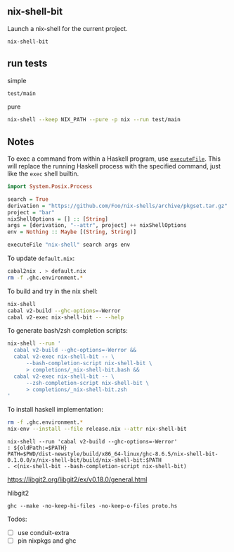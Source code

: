 ## nix-shell-bit

Launch a nix-shell for the current project.

```sh
nix-shell-bit
```

## run tests

simple
```sh
test/main
```

pure
```sh
nix-shell --keep NIX_PATH --pure -p nix --run test/main
```

## Notes

To exec a command from within a Haskell program, use [`executeFile`](https://hackage.haskell.org/package/unix-2.7.2.2/docs/System-Posix-Process.html#v:executeFile).
This will replace the running Haskell process with the specified command, just like the `exec` shell builtin.

```haskell
import System.Posix.Process

search = True
derivation = "https://github.com/Foo/nix-shells/archive/pkgset.tar.gz"
project = "bar"
nixShellOptions = [] :: [String]
args = [derivation, "--attr", project] ++ nixShellOptions
env = Nothing :: Maybe [(String, String)]

executeFile "nix-shell" search args env
```

To update `default.nix`:
```sh
cabal2nix . > default.nix
rm -f .ghc.environment.*
```

To build and try in the nix shell:

```sh
nix-shell
cabal v2-build --ghc-options=-Werror
cabal v2-exec nix-shell-bit -- --help
```

To generate bash/zsh completion scripts:

```sh
nix-shell --run '
  cabal v2-build --ghc-options=-Werror &&
  cabal v2-exec nix-shell-bit -- \
      --bash-completion-script nix-shell-bit \
      > completions/_nix-shell-bit.bash &&
  cabal v2-exec nix-shell-bit -- \
      --zsh-completion-script nix-shell-bit \
      > completions/_nix-shell-bit.zsh
'
```

To install haskell implementation:
```sh
rm -f .ghc.environment.*
nix-env --install --file release.nix --attr nix-shell-bit
```

```
nix-shell --run 'cabal v2-build --ghc-options=-Werror'
: ${oldPath:=$PATH}
PATH=$PWD/dist-newstyle/build/x86_64-linux/ghc-8.6.5/nix-shell-bit-0.1.0.0/x/nix-shell-bit/build/nix-shell-bit:$PATH
. <(nix-shell-bit --bash-completion-script nix-shell-bit)
```

https://libgit2.org/libgit2/ex/v0.18.0/general.html

hlibgit2
```
ghc --make -no-keep-hi-files -no-keep-o-files proto.hs
```

Todos:
- [ ] use conduit-extra
- [ ] pin nixpkgs and ghc

